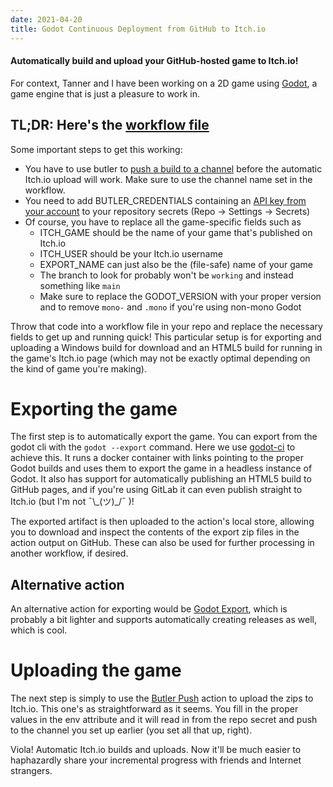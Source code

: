 ```yaml
---
date: 2021-04-20
title: Godot Continuous Deployment from GitHub to Itch.io 
---
```


#### Automatically build and upload your GitHub-hosted game to Itch.io!

For context, Tanner and I have been working on a 2D game using [Godot](https://godotengine.org/), a game engine that is just a pleasure to work in.

## TL;DR: Here's the [workflow file](https://github.com/SuGar33-Coding/The-Grand-Battle-Arena/blob/1fc2de6ec0d3021f1183e49894a1164e4f1d6c55/.github/workflows/deploy_game.yml)

Some important steps to get this working:
- You have to use butler to [push a build to a channel](https://itch.io/docs/butler/pushing.html) before the automatic Itch.io upload will work. Make sure to use the channel name set in the workflow.
- You need to add BUTLER_CREDENTIALS containing an [API key from your account](https://itch.io/user/settings/api-keys) to your repository secrets (Repo $\rightarrow$ Settings $\rightarrow$ Secrets)
- Of course, you have to replace all the game-specific fields such as
   - ITCH_GAME should be the name of your game that's published on Itch.io
   - ITCH_USER should be your Itch.io username
   - EXPORT_NAME can just also be the (file-safe) name of your game
   - The branch to look for probably won't be `working` and instead something like `main`
   - Make sure to replace the GODOT_VERSION with your proper version and to remove `mono-` and `.mono` if you're using non-mono Godot

Throw that code into a workflow file in your repo and replace the necessary fields to get up and running quick! 
This particular setup is for exporting and uploading a Windows build for download and an HTML5 build for running in the game's Itch.io page (which may not be exactly optimal depending on the kind of game you're making).

# Exporting the game
The first step is to automatically export the game. You can export from the godot cli with the `godot --export` command. Here we use [godot-ci](https://github.com/marketplace/actions/godot-ci) to achieve this. It runs a docker container with links pointing to the proper Godot builds and uses them to export the game in a headless instance of Godot. It also has support for automatically publishing an HTML5 build to GitHub pages, and if you're using GitLab it can even publish straight to Itch.io (but I'm not ¯\\\_(ツ)\_/¯ )!

The exported artifact is then uploaded to the action's local store, allowing you to download and inspect the contents of the export zip files in the action output on GitHub. These can also be used for further processing in another workflow, if desired.

## Alternative action
An alternative action for exporting would be [Godot Export](https://github.com/marketplace/actions/godot-export), which is probably a bit lighter and supports automatically creating releases as well, which is cool.

# Uploading the game
The next step is simply to use the [Butler Push](https://github.com/marketplace/actions/butler-push) action to upload the zips to Itch.io. This one's as straightforward as it seems. You fill in the proper values in the env attribute and it will read in from the repo secret and push to the channel you set up earlier (you set all that up, right).

Viola! Automatic Itch.io builds and uploads. Now it'll be much easier to haphazardly share your incremental progress with friends and Internet strangers.
